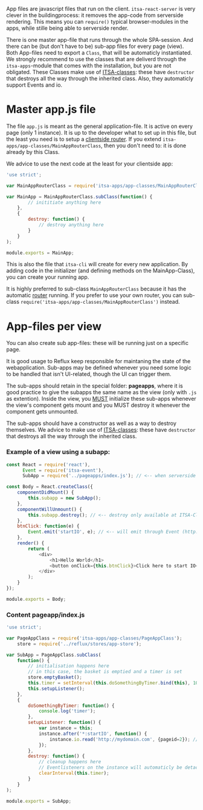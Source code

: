 App files are javascript files that run on the client. `itsa-react-server` is very clever in the buildingprocess: it removes the app-code from serverside rendering. This means you can `require()` typical browser-modules in the apps, while stille being able to serverside render.

There is one master app-file that runs through the whole SPA-session. And there can be (but don't have to be) sub-app files for every page (view). Both App-files need to export a `Class`, that will be automaticly instantiated. We strongly recommend to use the classes that are deliverd through the `itsa-apps`-module that comes with the installation, but you are not obligated. These Classes make use of [ITSA-classes](https://www.npmjs.com/package/itsa-classes): these have `destructor` that destroys all the way through the inherited class. Also, they automaticly support Events and io.

# Master app.js file
The file `app.js` is meant as the general application-file. It is active on every page (only 1 instance). It is up to the developer what to set up in this file, but the least you need is to setup a [clientside router](/router). If you extend `itsa-apps/app-classes/MainAppRouterClass`, then you don't need to: it is done already by this Class.

We advice to use the next code at the least for your clientside app:

```js
'use strict';

var MainAppRouterClass = require('itsa-apps/app-classes/MainAppRouterClass');

var MainApp = MainAppRouterClass.subClass(function() {
        // inititiate anything here
    },
    {
        destroy: function() {
            // destroy anything here
        }
    }
);

module.exports = MainApp;
```
This is also the file that `itsa-cli` will create for every new application. By adding code in the initializer (and defining methods on the MainApp-Class), you can create your running app.

It is highly preferred to sub-class `MainAppRouterClass` because it has the automatic [router](/router) running. If you prefer to use your own router, you can sub-class `require('itsa-apps/app-classes/MainAppRouterClass')` instead.

# App-files per view
You can also create sub app-files: these will be running just on a specific page.

It is good usage to Reflux keep responsible for maintaning the state of the webapplication. Sub-apps may be defined whenever you need some logic to be handled that isn't UI-related, though the UI can trigger them.

The sub-apps should retain in the special folder: **pageapps**, where it is good practice to give the subapps the same name as the view (only with `.js` as extention). Inside the view, you <u>MUST</u> initialize these sub-apps whenever the view's component gets mount and you MUST destroy it whenever the component gets unmounted.

The sub-apps should have a constructor as well as a way to destroy themselves. We advice to make use of [ITSA-classes](https://www.npmjs.com/package/itsa-classes): these have `destructor` that destroys all the way through the inherited class.


### Example of a view using a subapp:
```js
const React = require('react'),
      Event = require('itsa-event'),
      SubApp = require('../pageapps/index.js'); // <-- when serverside rendered, this will automaticly return an empty Class

const Body = React.createClass({
    componentDidMount() {
        this.subapp = new SubApp();
    },
    componentWillUnmount() {
        this.subapp.destroy(); // <-- destroy only available at ITSA-Classes, not ES6-Classes
    },
    btnClick: function(e) {
        Event.emit('startIO', e); // <-- will emit through Event (http://itsa.io/docs/itsa-event)
    },
    render() {
        return (
            <div>
                <h1>Hello World</h1>
                <button onClick={this.btnClick}>Click here to start IO</button>
            </div>
        );
    }
});

module.exports = Body;
```

### Content pageapp/index.js
```js
'use strict';

var PageAppClass = require('itsa-apps/app-classes/PageAppClass');
    store = require('../reflux/stores/app-store');

var SubApp = PageAppClass.subClass(
    function() {
        // initialisation happens here
        // in this case, the basket is emptied and a timer is set
        store.emptyBasket();
        this.timer = setInterval(this.doSomethingByTimer.bind(this), 1000);
        this.setupListener();
    },
    {
        doSomethingByTimer: function() {
            console.log('timer');
        },
        setupListener: function() {
            var instance = this;
            instance.after('*:startIO', function() {
                instance.io.read('http://mydomain.com', {pageid=2}); // <-- `io` is part of PageAppClass, see (http://itsa.io/docs/itsa-io)
            });
        },
        destroy: function() {
            // cleanup happens here
            // Eventlisteners on the instance will automaticly be detached
            clearInterval(this.timer);
        }
    }
);

module.exports = SubApp;
```